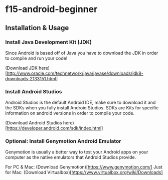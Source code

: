 # f15-android-beginner
## Installation & Usage
### Install Java Development Kit (JDK)
Since Android is based off of Java you have to download the JDK in order to compile and run your code!

(Download JDK here)[http://www.oracle.com/technetwork/java/javase/downloads/jdk8-downloads-2133151.html]

### Install Android Studios
Android Studios is the default Android IDE, make sure to download it and the SDKs when you fully install Android Studios. SDKs are Kits for specific information on android versions in order to compile your code.

(Download Android Studios here)[https://developer.android.com/sdk/index.html]

### Optional: Install Genymotion Android Emulator
Genymotion is usually a better way to test your Android apps on your computer as the native emulators that Android Studios provide. 

For PC & Mac:
(Download Genymotion)[https://www.genymotion.com/]
Just for Mac:
(Download Virtualbox)[https://www.virtualbox.org/wiki/Downloads]
